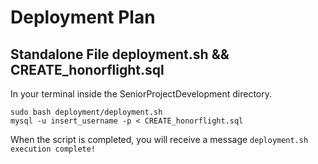 # Deployment Plan
## Standalone File deployment.sh && CREATE_honorflight.sql
In your terminal inside the SeniorProjectDevelopment directory. 
```
sudo bash deployment/deployment.sh 
mysql -u insert_username -p < CREATE_honorflight.sql
```

When the script is completed, you will receive a message `deployment.sh execution complete!`